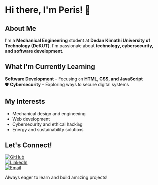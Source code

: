 # Hi there, I'm Peris! 👋

## About Me  
I'm a **Mechanical Engineering** student at **Dedan Kimathi University of Technology (DeKUT)**. I'm passionate about **technology, cybersecurity, and software development**.  

## What I'm Currently Learning  
 **Software Development** – Focusing on **HTML, CSS, and JavaScript**  
🛡️ **Cybersecurity** – Exploring ways to secure digital systems  

## My Interests  
- Mechanical design and engineering  
- Web development  
- Cybersecurity and ethical hacking  
- Energy and sustainability solutions  

## Let's Connect!  

[![GitHub](https://img.shields.io/badge/GitHub-000?logo=github&logoColor=white)](https://github.com/perisann)  
[![LinkedIn](https://img.shields.io/badge/LinkedIn-0077B5?logo=linkedin&logoColor=white)](https://www.linkedin.com/in/peris-ann-muthoni-446655295)  
[![Email](https://img.shields.io/badge/Email-D14836?logo=gmail&logoColor=white)](mailto:perisann24@gmail.com)


 Always eager to learn and build amazing projects!
